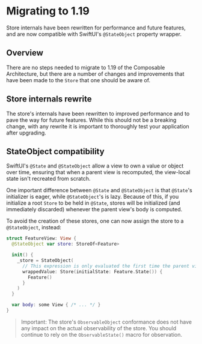 # Migrating to 1.19

Store internals have been rewritten for performance and future features, and are now compatible with
SwiftUI's `@StateObject` property wrapper.

## Overview

There are no steps needed to migrate to 1.19 of the Composable Architecture, but there are a number
of changes and improvements that have been made to the `Store` that one should be aware of.

## Store internals rewrite

The store's internals have been rewritten to improved performance and to pave the way for future
features. While this should not be a breaking change, with any rewrite it is important to thoroughly
test your application after upgrading.

## StateObject compatibility

SwiftUI's `@State` and `@StateObject` allow a view to own a value or object over time, ensuring that
when a parent view is recomputed, the view-local state isn't recreated from scratch.

One important difference between `@State` and `@StateObject` is that `@State`'s initializer is
eager, while `@StateObject`'s is lazy. Because of this, if you initialize a root `Store` to be held
in `@State`, stores will be initialized (and immediately discarded) whenever the parent view's body
is computed.

To avoid the creation of these stores, one can now assign the store to a `@StateObject`, instead:

```swift
struct FeatureView: View {
  @StateObject var store: StoreOf<Feature>

  init() {
    _store = StateObject(
      // This expression is only evaluated the first time the parent view is computed.
      wrappedValue: Store(initialState: Feature.State()) {
        Feature()
      }
    )
  }

  var body: some View { /* ... */ }
}
```

> Important: The store's `ObservableObject` conformance does not have any impact on the actual
> observability of the store. You should continue to rely on the ``ObservableState()`` macro for
> observation.
